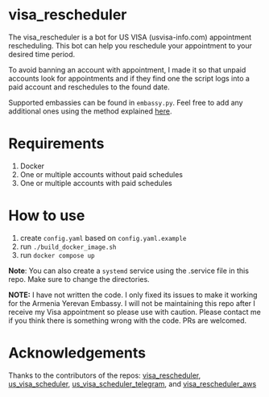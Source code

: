 # visa_rescheduler
The visa_rescheduler is a bot for US VISA (usvisa-info.com) appointment rescheduling. This bot can help you reschedule your appointment to your desired time period.
 
To avoid banning an account with appointment, I made it so that unpaid accounts look for appointments and if they find one the script logs into a paid account and reschedules to the found date.

Supported embassies can be found in `embassy.py`. Feel free to add any additional ones using the method explained [here](https://github.com/Soroosh-N/us_visa_scheduler).

# Requirements
1. Docker
2. One or multiple accounts without paid schedules
3. One or multiple accounts with paid schedules


# How to use
1. create `config.yaml` based on `config.yaml.example`
2. run `./build_docker_image.sh`
3. run `docker compose up`

**Note**: You can also create a `systemd` service using the .service file in this repo. Make sure to change the directories.

**NOTE:** I have not written the code. I only fixed its issues to make it working for the Armenia Yerevan Embassy. I will not be maintaining this repo after I receive my Visa appointment so please use with caution. Please contact me if you think there is something wrong with the code. PRs are welcomed.

# Acknowledgements
Thanks to the contributors of the repos: [visa_rescheduler](https://github.com/uxDaniel/visa_rescheduler), [us_visa_scheduler](https://github.com/Soroosh-N/us_visa_scheduler), [us_visa_scheduler_telegram](https://github.com/shcheglovnd/us_visa_scheduler_telegram), and [visa_rescheduler_aws](https://github.com/dvalbuena1/visa_rescheduler_aws)

